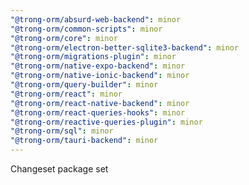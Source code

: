 ```yaml
---
"@trong-orm/absurd-web-backend": minor
"@trong-orm/common-scripts": minor
"@trong-orm/core": minor
"@trong-orm/electron-better-sqlite3-backend": minor
"@trong-orm/migrations-plugin": minor
"@trong-orm/native-expo-backend": minor
"@trong-orm/native-ionic-backend": minor
"@trong-orm/query-builder": minor
"@trong-orm/react": minor
"@trong-orm/react-native-backend": minor
"@trong-orm/react-queries-hooks": minor
"@trong-orm/reactive-queries-plugin": minor
"@trong-orm/sql": minor
"@trong-orm/tauri-backend": minor
---
```


Changeset package set
